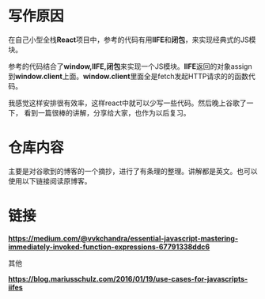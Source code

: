 # 写作原因

在自己小型全栈**React**项目中，参考的代码有用**IIFE**和**闭包**，来实现经典式的JS模块。

参考的代码结合了**window,IIFE,闭包**来实现一个JS模块。**IIFE**返回的对象assign到**window.client**上面。**window.client**里面全是fetch发起HTTP请求的的函数代码。

我感觉这样安排很有效率，这样react中就可以少写一些代码。然后晚上谷歌了一下， 看到一篇很棒的讲解，分享给大家，也作为以后复习。

# 仓库内容

主要是对谷歌到的博客的一个摘抄，进行了有条理的整理。讲解都是英文。也可以使用以下链接阅读原博客。

# 链接

**https://medium.com/@vvkchandra/essential-javascript-mastering-immediately-invoked-function-expressions-67791338ddc6**

其他

**https://blog.mariusschulz.com/2016/01/19/use-cases-for-javascripts-iifes**
